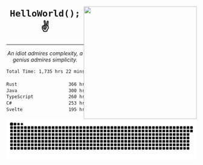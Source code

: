 <div text-align="center">
    <img src="https://i.imgur.com/h1q15Kt.gife" align="right" width="299" height="299">
    <h1 align="center"><code>HelloWorld();</code> ✌️</h1>
    <hr>
    <p align="center"><i>An idiot admires complexity, a genius admires simplicity.</i></p>
</div>

<!--START_SECTION:waka-->

```txt
Total Time: 1,735 hrs 22 mins

Rust                   366 hrs 37 mins █████░░░░░░░░░░░░░░░░░░░░   19.92 %
Java                   300 hrs 38 mins ████░░░░░░░░░░░░░░░░░░░░░   16.33 %
TypeScript             260 hrs 20 mins ███▓░░░░░░░░░░░░░░░░░░░░░   14.14 %
C#                     253 hrs 12 mins ███▒░░░░░░░░░░░░░░░░░░░░░   13.75 %
Svelte                 195 hrs 22 mins ██▓░░░░░░░░░░░░░░░░░░░░░░   10.61 %
```

<!--END_SECTION:waka-->

<picture>
  <source media="(prefers-color-scheme: dark)" srcset="https://raw.githubusercontent.com/Somfic/Somfic/main/github-contribution-grid-snake-dark.svg">
  <source media="(prefers-color-scheme: light)" srcset="https://raw.githubusercontent.com/Somfic/Somfic/main/github-contribution-grid-snake.svg">
  <img alt="github contribution grid snake animation" src="https://raw.githubusercontent.com/Somfic/Somfic/main/github-contribution-grid-snake.svg">
</picture>
